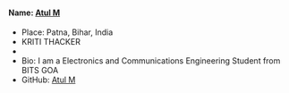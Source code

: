 #### Name: [Atul M](https://github.com/RoboAM13)

- Place: Patna, Bihar, India
- KRITI THACKER
- 
- Bio: I am a Electronics and Communications Engineering Student from BITS GOA
- GitHub: [Atul M](https://github.com/RoboAM13)
